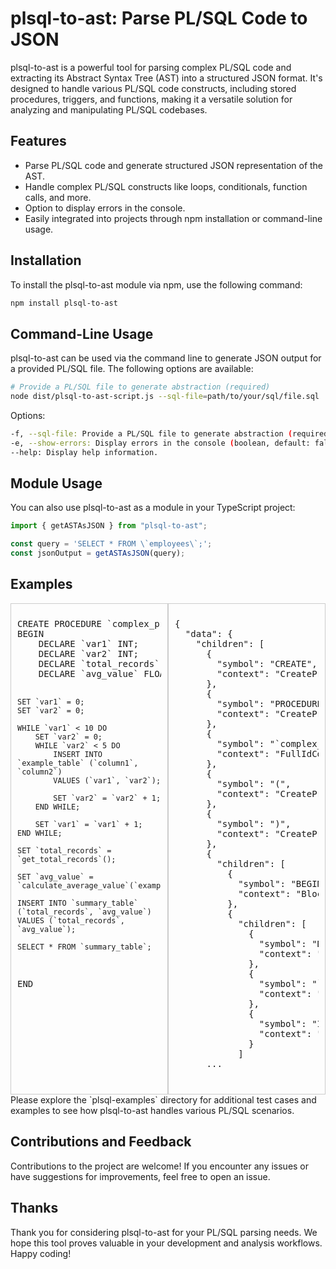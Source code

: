 # plsql-to-ast: Parse PL/SQL Code to JSON

plsql-to-ast is a powerful tool for parsing complex PL/SQL code and extracting its Abstract Syntax Tree (AST) into a structured JSON format. It's designed to handle various PL/SQL code constructs, including stored procedures, triggers, and functions, making it a versatile solution for analyzing and manipulating PL/SQL codebases.

## Features

- Parse PL/SQL code and generate structured JSON representation of the AST.
- Handle complex PL/SQL constructs like loops, conditionals, function calls, and more.
- Option to display errors in the console.
- Easily integrated into projects through npm installation or command-line usage.

## Installation

To install the plsql-to-ast module via npm, use the following command:

```bash
npm install plsql-to-ast
```

## Command-Line Usage

plsql-to-ast can be used via the command line to generate JSON output for a provided PL/SQL file. The following options are available:
```bash
# Provide a PL/SQL file to generate abstraction (required)
node dist/plsql-to-ast-script.js --sql-file=path/to/your/sql/file.sql
```
Options:
```bash
-f, --sql-file: Provide a PL/SQL file to generate abstraction (required).
-e, --show-errors: Display errors in the console (boolean, default: false).
--help: Display help information.
```

## Module Usage

You can also use plsql-to-ast as a module in your TypeScript project:
```javascript
import { getASTAsJSON } from "plsql-to-ast";

const query = 'SELECT * FROM \`employees\`;';
const jsonOutput = getASTAsJSON(query);
```

## Examples
<div style="display: flex;">
  <div style="flex: 50%; overflow: auto; padding: 10px; border: 1px solid #ccc;">
    <pre>
CREATE PROCEDURE `complex_procedure`()
BEGIN
    DECLARE `var1` INT;
    DECLARE `var2` INT;
    DECLARE `total_records` INT;
    DECLARE `avg_value` FLOAT;
    
    SET `var1` = 0;
    SET `var2` = 0;
    
    WHILE `var1` < 10 DO
        SET `var2` = 0;
        WHILE `var2` < 5 DO
            INSERT INTO `example_table` (`column1`, `column2`)
            VALUES (`var1`, `var2`);
            
            SET `var2` = `var2` + 1;
        END WHILE;
        
        SET `var1` = `var1` + 1;
    END WHILE;
    
    SET `total_records` = `get_total_records`();
    
    SET `avg_value` = `calculate_average_value`(`example_table`.`column2`);
    
    INSERT INTO `summary_table` (`total_records`, `avg_value`)
    VALUES (`total_records`, `avg_value`);
    
    SELECT * FROM `summary_table`;
END
    </pre>
  </div>
  <div style="flex: 50%; overflow: auto; padding: 10px; border: 1px solid #ccc;">
    <pre>
{
  "data": {
    "children": [
      {
        "symbol": "CREATE",
        "context": "CreateProcedureContext"
      },
      {
        "symbol": "PROCEDURE",
        "context": "CreateProcedureContext"
      },
      {
        "symbol": "`complex_procedure`",
        "context": "FullIdContext"
      },
      {
        "symbol": "(",
        "context": "CreateProcedureContext"
      },
      {
        "symbol": ")",
        "context": "CreateProcedureContext"
      },
      {
        "children": [
          {
            "symbol": "BEGIN",
            "context": "BlockStatementContext"
          },
          {
            "children": [
              {
                "symbol": "DECLARE",
                "context": "DeclareVariableContext"
              },
              {
                "symbol": "`var1`",
                "context": "UidListContext"
              },
              {
                "symbol": "INT",
                "context": "DimensionDataTypeContext"
              }
            ]
      ...
    </pre>
  </div>
</div>
Please explore the `plsql-examples` directory for additional test cases and examples to see how plsql-to-ast handles various PL/SQL scenarios.

## Contributions and Feedback

Contributions to the project are welcome! If you encounter any issues or have suggestions for improvements, feel free to open an issue.

## Thanks

Thank you for considering plsql-to-ast for your PL/SQL parsing needs. We hope this tool proves valuable in your development and analysis workflows. Happy coding!
